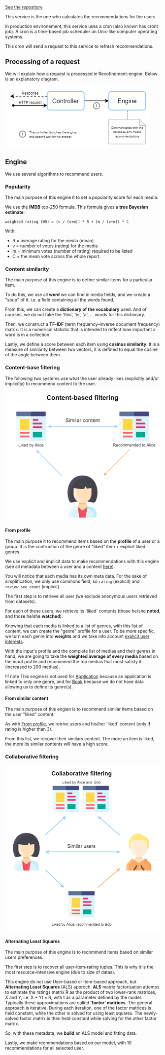 [See the repository](https://github.com/RomainCtl/RecoFinement-engine)

This service is the one who calculates the recommendations for the users.

In production environement, this service uses a cron (also known has cront job). A cron is a time-based job scheduler un Unix-like computer operating systems.

This cron will send a request to this service to refresh recommendations.


## Processing of a request

We will explain how a request is processed in Recofinement-engine. Below is an explanatory diagram.

![Engine processing a request](../../assets/images/engine_processing_a_request.png)


## Engine

We use several algorithms to recommend users.

### Popularity

The main purpose of this engine it to set a popularity score for each media.

We use the __IMDB__ top-250 formula. This formula gives a __true Bayesian estimate__:
```
weighted rating (WR) = (v / (v+m)) * R + (m / (v+m)) * C
```
With:

* R = average rating for the media (mean)
* v = number of votes (rating) for the media
* m = minimum votes (number of rating) required to be listed
* C = the mean vote across the whole report.

### Content similarity

The main purpose of this engine is to define similar items for a particular item.

To do this, we use all __word__ we can find in media fields, and we create a "soup" of it. i.e. a field containing all the words found.

From this, we can create a __dictionary of the vocabulary__ used. And of courses, we do not take the 'this', 'is', 'a', ... words for this dictionary.

Then, we construct a __TF-IDF__ (term frequency–inverse document frequency) matrix. It is a numerical statistic that is intended to reflect how important a word is in a collection.

Lastly, we define a score between each item using __cosinus similarity__. It is a measure of similarity between two vectors, it is defined to equal the cosine of the angle between them.

### Content-base filtering

The following two systems use what the user already likes (explicitly and/or implicitly) to recommend content to the user.

![Content-base filtering](../../assets/images/content_based_filtering.png)

#### From profile

The main purpose it to recommend items based on the __profile__ of a user or a group. It is the contruction of the genre of "liked" item + explicit liked genres.

We use explicit and implicit data to make recommendations with this engine (see all metadata between a user and a content [here](../../database/#user-content-realtionship)).

You will notice that each media has its own meta data. For the sake of simplification, we only use commons field, so `rating` (explicit) and `review_see_count` (implicit).

The first step is to retrieve all user (we exclude anonymous users retrieved from datasets).

For each of these users, we retrieve its 'liked' contents (those he/she __noted__, and those he/she __watched__).

Knowing that each media is linked to a list of genres, with this list of content, we can create the "genre" profile for a user. To be more specific, we turn each genre into __weights__ and we take into account [explicit user interests](../../database/#user-interests).

With the input's profile and the complete list of medias and their genres in hand, we are going to take the __weighted average of every media__ based on the input profile and recommend the top medias that most satisfy it (increased to 200 medias).

!!! note
    This engine is not used for [Application](../../database/#application) because an application is linked to only one genre, and for [Book](../../database/#book) because we do not have data allowing us to define its genre(s).

#### From similar content

The main purpose of this engien is to recommend similar items based on the user "liked" content.

As with [From profile](#from-profile), we retrive users and his/her 'liked' content (only if rating is higher than 3).

From this list, we recover their similars content. The more an item is liked, the more its similar contents will have a high score.

### Collaborative filtering

![Collaborative filtering](../../assets/images/collaborative_filtering.png)

#### Alternating Least Squares

The main purpose of this engine is to recommend items based on similar users preferences.

The first step is to recover all user-item-rating tuples. This is why it is the most resource-intensive engine (due to size of datas).

This engine do not use User-based or Item-based approach, but  __Alternating Least Squares__ (ALS) approch. __ALS__ matrix factorisation attemps to estimate the ratings matrix R as the product of two lower-rank matrices, X and Y, i.e. X * Yt = R, with t as a parameter defined by the model. Typically these approximations are called __'factor' matrices__. The general approach is iterative. During each iteration, one of the factor matrices is held constant, while the other is solved for using least squares. The newly-solved factor matrix is then held constant while solving for the other factor matrix.

So, with these metadata, we __build__ an ALS model and fitting data.

Lastly, we make reommendations based on our model, with 10 recommendations for all selected user.
